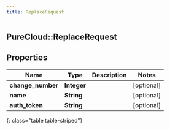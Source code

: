 ```yaml
---
title: ReplaceRequest
---
```

## PureCloud::ReplaceRequest

## Properties

|Name | Type | Description | Notes|
|------------ | ------------- | ------------- | -------------|
| **change_number** | **Integer** |  | [optional] |
| **name** | **String** |  | [optional] |
| **auth_token** | **String** |  | [optional] |
{: class="table table-striped"}


